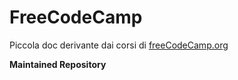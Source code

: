 # FreeCodeCamp
Piccola doc derivante dai corsi di <a href="www.freecodecamp.org"> freeCodeCamp.org </a>


**Maintained Repository**
